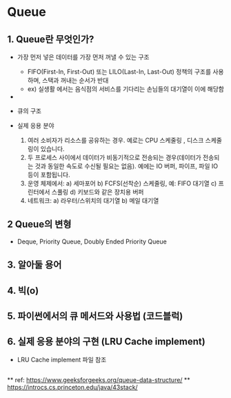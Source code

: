 # Queue
## 1. Queue란 무엇인가?

* 가장 먼저 넣은 데이터를 가장 먼저 꺼낼 수 있는 구조
  * FIFO(First-In, First-Out)  또는 LILO(Last-In, Last-Out) 정책의 구조를 사용하며, 스택과 꺼내는 순서가 반대
  * ex) 실생활 에서는 음식점의 서비스를 기다리는 손님들의 대기열이 이에 해당함
* 

* 큐의 구조

* 실제 응용 분야
  1) 여러 소비자가 리소스를 공유하는 경우. 예로는 CPU 스케줄링 , 디스크 스케줄링이 있습니다. 
  2) 두 프로세스 사이에서 데이터가 비동기적으로 전송되는 경우(데이터가 전송되는 것과 동일한 속도로 수신될 필요는 없음). 예에는 IO 버퍼, 파이프, 파일 IO 등이 포함됩니다. 
  3) 운영 체제에서:
       a) 세마포어
       b) FCFS(선착순) 스케줄링, 예: FIFO 대기열
       c) 프린터에서 스풀링
       d) 키보드와 같은 장치용 버퍼
  4) 네트워크:
       a) 라우터/스위치의  대기열
       b) 메일 대기열
## 2 Queue의 변형
* Deque, Priority Queue, Doubly Ended Priority Queue
## 3. 알아둘 용어 
## 4. 빅(o)
## 5. 파이썬에서의 큐 메서드와 사용법 (코드블럭)
## 6. 실제 응용 분야의 구현 (LRU Cache implement)
* LRU Cache implement 파일 참조
## 
** ref: https://www.geeksforgeeks.org/queue-data-structure/
** https://introcs.cs.princeton.edu/java/43stack/
